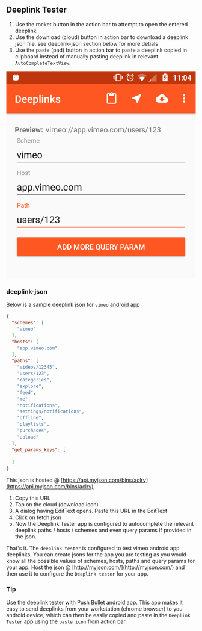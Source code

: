 ## Deeplink Tester
1. Use the rocket button in the action bar to attempt to open the entered deeplink
1. Use the download (cloud) button in action bar to download a deeplink json file. see deeplink-json section below for more detials
1. Use the paste (pad) button in action bar to paste a deeplink copied in clipboard instead of manually pasting deeplink in relevant `AutoCompleteTextView`.


![App Screenshot](https://github.com/slashrootv200/deeplinktester/blob/master/deeplinks.png?raw=true "App Screenshot")

### deeplink-json

Below is a sample deeplink json for `vimeo` [android app](https://play.google.com/store/apps/details?id=com.vimeo.android.videoapp)

```json
{
  "schemes": [
    "vimeo"
  ],
  "hosts": [
    "app.vimeo.com"
  ],
  "paths": [
    "videos/12345",
    "users/123",
    "categories",
    "explore",
    "feed",
    "me",
    "notifications",
    "settings/notifications",
    "offline",
    "playlists",
    "purchases",
    "upload"
  ],
  "get_params_keys": [

  ]
}
```
This json is hosted @ [https://api.myjson.com/bins/aclrv](https://api.myjson.com/bins/aclrv). 
1. Copy this URL
1. Tap on the cloud (download icon)
1. A dialog having EditText opens. Paste this URL in the EditText
1. Click on fetch json
1. Now the Deeplink Tester app is configured to autocomplete the relevant deeplink paths / hosts / schemes and even query params if provided in the json.

That's it. The `deeplink tester` is configured to test vimeo android app deeplinks. You can create jsons for the app you are testing as you would know all the possible values of schemes, hosts, paths and query params for your app. Host the json @ [http://myjson.com/](http://myjson.com/) and then use it to configure the `Deeplink tester` for your app.

### Tip

Use the deeplink tester with [Push Bullet](https://play.google.com/store/apps/details?id=com.pushbullet.android) android app. This app makes it easy to send deeplinks from your workstation (chrome browser) to you android device, which can then be easily copied and paste in the `Deeplink Tester` app using the `paste icon` from action bar.
